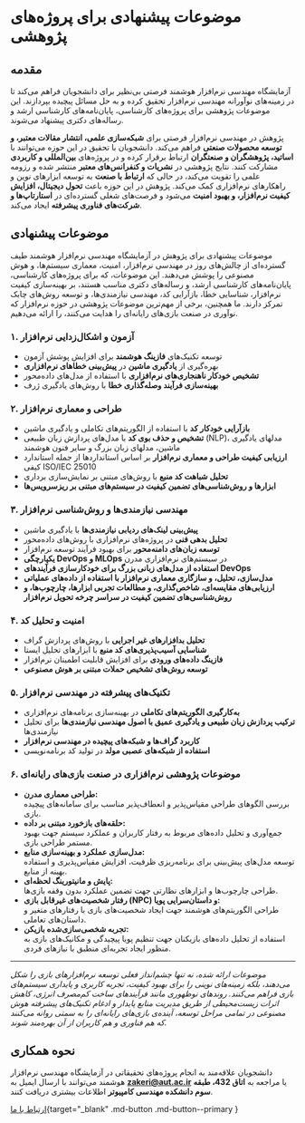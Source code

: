 # موضوعات پیشنهادی برای پروژه‌های پژوهشی

## مقدمه
آزمایشگاه مهندسی نرم‌افزار هوشمند فرصتی بی‌نظیر برای دانشجویان فراهم می‌کند تا در زمینه‌های نوآورانه مهندسی نرم‌افزار تحقیق کرده و به حل مسائل پیچیده بپردازند. این موضوعات پژوهشی برای پروژه‌های کارشناسی، پایان‌نامه‌های کارشناسی ارشد و رساله‌های دکتری پیشنهاد می‌شوند.

پژوهش در مهندسی نرم‌افزار فرصتی برای **شبکه‌سازی علمی، انتشار مقالات معتبر، و توسعه محصولات صنعتی** فراهم می‌کند. دانشجویان با تحقیق در این حوزه می‌توانند با **اساتید، پژوهشگران و صنعتگران** ارتباط برقرار کرده و در پروژه‌های **بین‌المللی و کاربردی** مشارکت کنند. نتایج پژوهشی در **نشریات و کنفرانس‌های معتبر** منتشر شده و رزومه علمی را تقویت می‌کند، در حالی که **ارتباط با صنعت** به توسعه ابزارهای نوین و راهکارهای نرم‌افزاری کمک می‌کند. پژوهش در این حوزه باعث **تحول دیجیتال، افزایش کیفیت نرم‌افزار، و بهبود امنیت** می‌شود و فرصت‌های شغلی گسترده‌ای در **استارتاپ‌ها و شرکت‌های فناوری پیشرفته** ایجاد می‌کند.  

## موضوعات پیشنهادی

موضوعات پیشنهادی برای پژوهش در آزمایشگاه مهندسی نرم‌افزار هوشمند طیف گسترده‌ای از چالش‌های روز در مهندسی نرم‌افزار، امنیت، معماری سیستم‌ها، و هوش مصنوعی را پوشش می‌دهند. این موضوعات، که برای پروژه‌های کارشناسی، پایان‌نامه‌های کارشناسی ارشد، و رساله‌های دکتری مناسب هستند، بر بهینه‌سازی کیفیت نرم‌افزار، شناسایی خطا، بازآرایی کد، مهندسی نیازمندی‌ها، و توسعه روش‌های چابک تمرکز دارند. 
ما همچنین، برخی از مهم‌ترین موضوعات پژوهشی در حوزه نرم‌افزار که نوآوری در صنعت بازی‌های رایانه‌ای را هدایت می‌کنند، را ارائه می‌دهیم.


### **۱. آزمون و اشکال‌زدایی نرم‌افزار**
- توسعه تکنیک‌های **فازینگ هوشمند** برای افزایش پوشش آزمون  
- بهره‌گیری از **یادگیری ماشین** در **پیش‌بینی خطاهای نرم‌افزاری**  
- **تشخیص خودکار ناهنجاری‌های نرم‌افزاری** با استفاده از مدل‌های داده‌محور  
- **بهینه‌سازی فرآیند وصله‌گذاری خطا** با روش‌های یادگیری ژرف  


### **۲. طراحی و معماری نرم‌افزار**
- **بازآرایی خودکار کد** با استفاده از الگوریتم‌های تکاملی و یادگیری ماشین  
- **تشخیص و حذف بوی کد** با مدل‌های پردازش زبان طبیعی (NLP)، مدلهای یادگیری ماشین، مدلهای زبان بزرگ و سایر فنون هوشمند  
- **ارزیابی کیفیت طراحی و معماری نرم‌افزار** بر اساس استانداردها از جمله استاندارد کیفی ISO/IEC 25010  
- **تحلیل شباهت کد منبع** با روش‌های مبتنی بر نمایش‌سازی برداری  
- **ابزارها و روش‌شناسی‌های تضمین کیفیت در سیستم‌های مبتنی بر ریزسرویس‌ها**  


### **۳. مهندسی نیازمندی‌ها و روش‌شناسی نرم‌افزار**
- **پیش‌بینی لینک‌های ردیابی نیازمندی‌ها** با یادگیری ماشین  
- **تحلیل بدهی فنی** در پروژه‌های نرم‌افزاری با روش‌های داده‌محور  
- **توسعه زبان‌های دامنه‌محور** برای بهبود فرآیند توسعه نرم‌افزار  
- **یکپارچگی DevOps و MLOps** در سیستم‌های نرم‌افزاری مدرن  
- **استفاده از مدل‌های زبانی بزرگ برای خودکارسازی فرآیندهای DevOps**  
-   **مدل‌سازی، تحلیل، و سازگاری معماری نرم‌افزار با استفاده از داده‌های عملیاتی**
-   **ارزیابی‌های مقایسه‌ای، شاخص‌گذاری، و مطالعات تجربی ابزارها، چارچوب‌ها، و روش‌شناسی‌های تضمین کیفیت در سراسر چرخه تحویل نرم‌افزار**


### **۴. امنیت و تحلیل کد**
- **تحلیل بدافزارهای غیر اجرایی** با روش‌های پردازش گراف  
- **شناسایی آسیب‌پذیری‌های کد منبع** با ابزارهای تحلیل ایستا  
- **فازینگ داده‌های ورودی** برای افزایش قابلیت اطمینان نرم‌افزار  
- **توسعه روش‌های تشخیص حملات مبتنی بر هوش مصنوعی**  


###   **۵. تکنیک‌های پیشرفته در مهندسی نرم‌افزار**
- **به‌کارگیری الگوریتم‌های تکاملی** در بهینه‌سازی برنامه‌های نرم‌افزاری  
- **ترکیب پردازش زبان طبیعی و یادگیری عمیق با اصول مهندسی نیازمندی‌ها** برای تحلیل نیازمندی‌ها  
- **کاربرد گراف‌ها و شبکه‌های پیچیده در مهندسی نرم‌افزار**  
- **استفاده از شبکه‌های عصبی مولد** در تولید کد برنامه‌نویسی  



### **۶. موضوعات پژوهشی نرم‌افزاری در صنعت بازی‌های رایانه‌ای** 
- **طراحی معماری مدرن:**  
  بررسی الگوهای طراحی مقیاس‌پذیر و انعطاف‌پذیر مناسب برای سامانه‌های پیچیده بازی.
- **حلقه‌های بازخورد مبتنی بر داده:**  
  جمع‌آوری و تحلیل داده‌های مربوط به رفتار کاربران و عملکرد سیستم جهت بهبود مستمر طراحی بازی.
- **مدل‌سازی عملکرد و بهینه‌سازی منابع:**  
  توسعه مدل‌های پیش‌بینی برای برنامه‌ریزی ظرفیت، افزایش مقیاس‌پذیری و استفاده بهینه از منابع.
- **پایش و مانیتورینگ لحظه‌ای:**  
  طراحی چارچوب‌ها و ابزارهای نظارتی جهت تضمین عملکرد بدون وقفه بازی‌ها.
- **رفتار شخصیت‌های غیرقابل بازی (NPC) و داستان‌سرایی پویا:**  
  طراحی الگوریتم‌های هوشمند جهت ایجاد شخصیت‌های بازی با رفتارهای متغیر و داستان‌های تعاملی.
- **تجربه شخصی‌سازی‌شده بازیکن:**  
  استفاده از تحلیل داده‌های بازیکنان جهت تنظیم پویا پیچیدگی و مکانیک‌های بازی به منظور ایجاد تجربه‌ای منطبق با نیازهای فردی.


---


*موضوعات ارائه شده، نه تنها چشم‌انداز فعلی توسعه نرم‌افزارهای بازی را شکل می‌دهند، بلکه زمینه‌های نوینی را برای بهبود کیفیت، تجربه کاربری و پایداری سیستم‌های بازی فراهم می‌کنند. روندهای نوظهوری مانند فرآیندهای ساخت کم‌مصرف انرژی، کاهش اثرات زیست‌محیطی از طریق مدیریت منابع پایدار و ادغام تکنیک‌های پیشرفته هوش مصنوعی در تمامی مراحل توسعه، آینده‌ی بازی‌های رایانه‌ای را به سمتی روانه می‌کنند که هم فناوری و هم کاربران از آن بهره‌مند شوند.*


## نحوه همکاری
دانشجویان علاقه‌مند به انجام پروژه‌های تحقیقاتی در آزمایشگاه مهندسی نرم‌افزار هوشمند می‌توانند با ارسال ایمیل به **zakeri@aut.ac.ir** یا مراجعه به **اتاق 432، طبقه سوم دانشکده مهندسی کامپیوتر** اطلاعات بیشتری دریافت کنند.  

 
[ارتباط با ما](../contact.md){target="_blank" .md-button .md-button--primary } 
